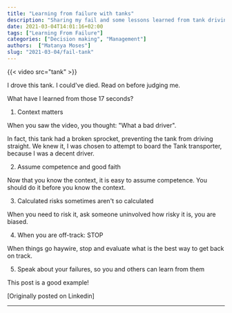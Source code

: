 ```yaml
---
title: "Learning from failure with tanks"
description: "Sharing my fail and some lessons learned from tank driving"
date: 2021-03-04T14:01:16+02:00
tags: ["Learning From Failure"]
categories: ["Decision making", "Management"]
authors:  ["Matanya Moses"]
slug: "2021-03-04/fail-tank"
---
```


{{< video src="tank" >}}

I drove this tank. I could've died. Read on before judging me.

What have I learned from those 17 seconds?

1. Context matters

When you saw the video, you thought: "What a bad driver".

In fact, this tank had a broken sprocket, preventing the tank from driving straight. We knew it, I was chosen to attempt to board the Tank transporter, because I was a decent driver.

2. Assume competence and good faith

Now that you know the context, it is easy to assume competence.
You should do it before you know the context.

3. Calculated risks sometimes aren't so calculated

When you need to risk it, ask someone uninvolved how risky it is, you are biased.

4. When you are off-track: STOP

When things go haywire, stop and evaluate what is the best way to get back on track.

5. Speak about your failures, so you and others can learn from them

This post is a good example!

[Originally posted on Linkedin]

---
